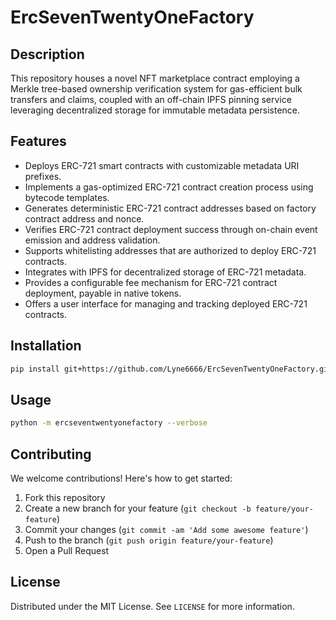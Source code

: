 # ErcSevenTwentyOneFactory

## Description

This repository houses a novel NFT marketplace contract employing a Merkle tree-based ownership verification system for gas-efficient bulk transfers and claims, coupled with an off-chain IPFS pinning service leveraging decentralized storage for immutable metadata persistence.

## Features

- Deploys ERC-721 smart contracts with customizable metadata URI prefixes.
- Implements a gas-optimized ERC-721 contract creation process using bytecode templates.
- Generates deterministic ERC-721 contract addresses based on factory contract address and nonce.
- Verifies ERC-721 contract deployment success through on-chain event emission and address validation.
- Supports whitelisting addresses that are authorized to deploy ERC-721 contracts.
- Integrates with IPFS for decentralized storage of ERC-721 metadata.
- Provides a configurable fee mechanism for ERC-721 contract deployment, payable in native tokens.
- Offers a user interface for managing and tracking deployed ERC-721 contracts.
## Installation

```bash
pip install git+https://github.com/Lyne6666/ErcSevenTwentyOneFactory.git
```

## Usage

```bash
python -m ercseventwentyonefactory --verbose
```

## Contributing

We welcome contributions! Here's how to get started:

1. Fork this repository
2. Create a new branch for your feature (`git checkout -b feature/your-feature`)
3. Commit your changes (`git commit -am 'Add some awesome feature'`)
4. Push to the branch (`git push origin feature/your-feature`)
5. Open a Pull Request

## License

Distributed under the MIT License. See `LICENSE` for more information.

